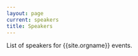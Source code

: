 ```yaml
---
layout: page
current: speakers
title: Speakers
---
```


List of speakers for {{site.orgname}} events.

